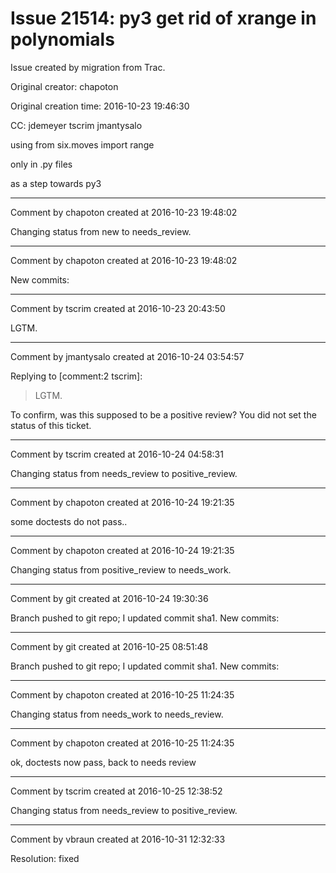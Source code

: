 # Issue 21514: py3 get rid of xrange in polynomials

Issue created by migration from Trac.

Original creator: chapoton

Original creation time: 2016-10-23 19:46:30

CC:  jdemeyer tscrim jmantysalo

using from six.moves import range

only in .py files

as a step towards py3


---

Comment by chapoton created at 2016-10-23 19:48:02

Changing status from new to needs_review.


---

Comment by chapoton created at 2016-10-23 19:48:02

New commits:


---

Comment by tscrim created at 2016-10-23 20:43:50

LGTM.


---

Comment by jmantysalo created at 2016-10-24 03:54:57

Replying to [comment:2 tscrim]:
> LGTM.

To confirm, was this supposed to be a positive review? You did not set the status of this ticket.


---

Comment by tscrim created at 2016-10-24 04:58:31

Changing status from needs_review to positive_review.


---

Comment by chapoton created at 2016-10-24 19:21:35

some doctests do not pass..


---

Comment by chapoton created at 2016-10-24 19:21:35

Changing status from positive_review to needs_work.


---

Comment by git created at 2016-10-24 19:30:36

Branch pushed to git repo; I updated commit sha1. New commits:


---

Comment by git created at 2016-10-25 08:51:48

Branch pushed to git repo; I updated commit sha1. New commits:


---

Comment by chapoton created at 2016-10-25 11:24:35

Changing status from needs_work to needs_review.


---

Comment by chapoton created at 2016-10-25 11:24:35

ok, doctests now pass, back to needs review


---

Comment by tscrim created at 2016-10-25 12:38:52

Changing status from needs_review to positive_review.


---

Comment by vbraun created at 2016-10-31 12:32:33

Resolution: fixed
